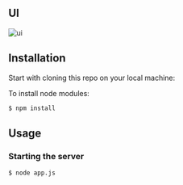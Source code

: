 ## UI
![ui](https://user-images.githubusercontent.com/74523865/130027521-6799b3e3-a685-4e32-8001-9e3460f9d8a2.png)

## Installation

Start with cloning this repo on your local machine:

To install node modules:

```sh
$ npm install
```
## Usage

### Starting the server

```sh
$ node app.js
```
